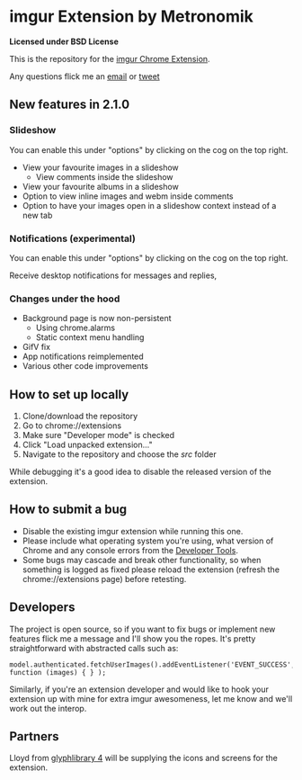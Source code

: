 # imgur Extension by Metronomik #

**Licensed under BSD License**

This is the repository for the [imgur Chrome Extension](https://chrome.google.com/webstore/detail/imgur/ehoopddfhgaehhmphfcooacjdpmbjlao).

Any questions flick me an [email](mailto:william@metronomik.com) or [tweet](https://twitter.com/williamparry)

## New features in 2.1.0 ##

### Slideshow ###

You can enable this under "options" by clicking on the cog on the top right.

* View your favourite images in a slideshow
   * View comments inside the slideshow
* View your favourite albums in a slideshow
* Option to view inline images and webm inside comments
* Option to have your images open in a slideshow context instead of a new tab

### Notifications (experimental) ###

You can enable this under "options" by clicking on the cog on the top right.

Receive desktop notifications for messages and replies,

### Changes under the hood ###

* Background page is now non-persistent
    * Using chrome.alarms 
    * Static context menu handling
* GifV fix
* App notifications reimplemented
* Various other code improvements

###

## How to set up locally ##

1. Clone/download the repository
2. Go to chrome://extensions
3. Make sure "Developer mode" is checked
4. Click "Load unpacked extension..."
5. Navigate to the repository and choose the *src* folder

While debugging it's a good idea to disable the released version of the extension.

## How to submit a bug ##

* Disable the existing imgur extension while running this one.
* Please include what operating system you're using, what version of Chrome and any console errors from the [Developer Tools](https://developers.google.com/chrome-developer-tools/).
* Some bugs may cascade and break other functionality, so when something is logged as fixed please reload the extension (refresh the chrome://extensions page) before retesting.

## Developers ##

The project is open source, so if you want to fix bugs or implement new features flick me a message and I'll show you the ropes. It's pretty straightforward with abstracted calls such as:

    model.authenticated.fetchUserImages().addEventListener('EVENT_SUCCESS', function (images) { } );

Similarly, if you're an extension developer and would like to hook your extension up with mine for extra imgur awesomeness, let me know and we'll work out the interop.

## Partners ##

Lloyd from [glyphlibrary 4](http://www.glyphlibrary.com/) will be supplying the icons and screens for the extension.
